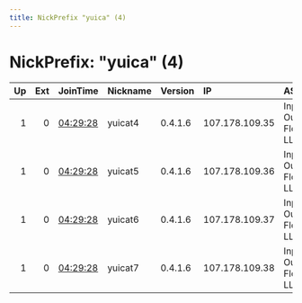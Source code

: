 ```yaml
---
title: NickPrefix "yuica" (4)
---
```


# NickPrefix: "yuica" (4)

|   Up |   Ext | JoinTime                                                                                            | Nickname   | Version   | IP             | AS                     | CC   |   ORp |   Dirp | OS   | Contact                       |   eFamMembers |
|-----:|------:|:----------------------------------------------------------------------------------------------------|:-----------|:----------|:---------------|:-----------------------|:-----|------:|-------:|:-----|:------------------------------|--------------:|
|    1 |     0 | [04:29:28](https://metrics.torproject.org/rs.html#details/A32F5A90282F24ABD0374BF9094D5D118405EEDD) | yuicat4    | 0.4.1.6   | 107.178.109.35 | Input Output Flood LLC | us   |   443 |     80 | BSD  | Jordan &lt;jordan@yui.cat&gt; |             7 |
|    1 |     0 | [04:29:28](https://metrics.torproject.org/rs.html#details/F91A5D4DC323AC09CB19E1A36524AAF6E0754B10) | yuicat5    | 0.4.1.6   | 107.178.109.36 | Input Output Flood LLC | us   |   443 |     80 | BSD  | Jordan &lt;jordan@yui.cat&gt; |             7 |
|    1 |     0 | [04:29:28](https://metrics.torproject.org/rs.html#details/EC39A70ED6D3C8EEF7505CEAC7AC47C3B61034EB) | yuicat6    | 0.4.1.6   | 107.178.109.37 | Input Output Flood LLC | us   |   443 |     80 | BSD  | Jordan &lt;jordan@yui.cat&gt; |             7 |
|    1 |     0 | [04:29:28](https://metrics.torproject.org/rs.html#details/1E6CE7745448CA9D1D72FF41DDBD8DF61702147C) | yuicat7    | 0.4.1.6   | 107.178.109.38 | Input Output Flood LLC | us   |   443 |     80 | BSD  | Jordan &lt;jordan@yui.cat&gt; |             7 |
